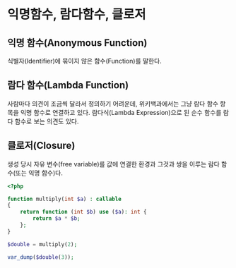 # 익명함수, 람다함수, 클로저

## 익명 함수(Anonymous Function)

식별자(Identifier)에 묶이지 않은 함수(Function)를 말한다.

## 람다 함수(Lambda Function)

사람마다 의견이 조금씩 달라서 정의하기 어려운데, 위키백과에서는 그냥 람다 함수 항목을 익명 함수로 연결하고 있다. 람다식(Lambda Expression)으로 된 순수 함수를 람다 함수로 보는 의견도 있다.

## 클로저(Closure)

생성 당시 자유 변수(free variable)를 값에 연결한 환경과 그것과 쌍을 이루는 람다 함수(또는 익명 함수)다.

```php
<?php

function multiply(int $a) : callable
{
    return function (int $b) use ($a): int {
        return $a * $b;
    };
}

$double = multiply(2);

var_dump($double(3));
```
